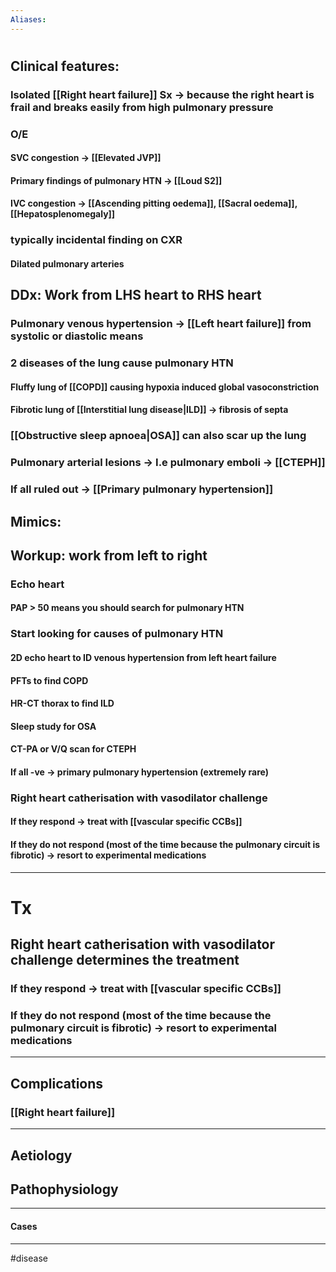 ```yaml
---
Aliases:
---
```

# 
## Clinical features:
### Isolated [[Right heart failure]] Sx -> because the right heart is frail and breaks easily from high pulmonary pressure 
### O/E
#### SVC congestion -> [[Elevated JVP]]
#### Primary findings of pulmonary HTN -> [[Loud S2]]
#### IVC congestion -> [[Ascending pitting oedema]], [[Sacral oedema]], [[Hepatosplenomegaly]]

### typically incidental finding on CXR
#### Dilated pulmonary arteries
## DDx: Work from LHS heart to RHS heart
### Pulmonary venous hypertension -> [[Left heart failure]] from systolic or diastolic means
### 2 diseases of the lung cause pulmonary HTN
#### Fluffy lung of [[COPD]] causing hypoxia induced global vasoconstriction
#### Fibrotic lung of [[Interstitial lung disease|ILD]] -> fibrosis of septa
### [[Obstructive sleep apnoea|OSA]] can also scar up the lung
### Pulmonary arterial lesions -> I.e pulmonary emboli -> [[CTEPH]]
### If all ruled out -> [[Primary pulmonary hypertension]]
## Mimics:
###
## Workup: work from left to right
### Echo heart
#### PAP > 50 means you should search for pulmonary HTN
### Start looking for causes of pulmonary HTN
#### 2D echo heart to ID venous hypertension from left heart failure
#### PFTs to find COPD
#### HR-CT thorax to find ILD
#### Sleep study for OSA
#### CT-PA or V/Q scan for CTEPH
#### If all -ve -> primary pulmonary hypertension (extremely rare)
### Right heart catherisation with vasodilator challenge 
#### If they respond -> treat with [[vascular specific CCBs]]
#### If they do not respond (most of the time because the pulmonary circuit is fibrotic) -> resort to experimental medications
---
# Tx
## Right heart catherisation with vasodilator challenge determines the treatment  
### If they respond -> treat with [[vascular specific CCBs]]
### If they do not respond (most of the time because the pulmonary circuit is fibrotic) -> resort to experimental medications
---
## Complications
### [[Right heart failure]]

---
## Aetiology
## Pathophysiology

---
#### Cases


---
#disease 